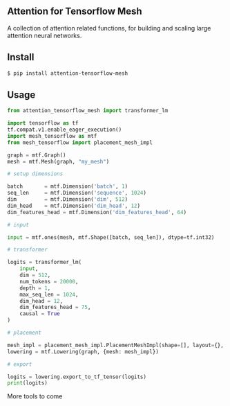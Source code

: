 ## Attention for Tensorflow Mesh

A collection of attention related functions, for building and scaling large attention neural networks.

## Install

```bash
$ pip install attention-tensorflow-mesh
```

## Usage

```python
from attention_tensorflow_mesh import transformer_lm

import tensorflow as tf
tf.compat.v1.enable_eager_execution()
import mesh_tensorflow as mtf
from mesh_tensorflow import placement_mesh_impl

graph = mtf.Graph()
mesh = mtf.Mesh(graph, "my_mesh")

# setup dimensions

batch 		= mtf.Dimension('batch', 1)
seq_len 	= mtf.Dimension('sequence', 1024)
dim 		= mtf.Dimension('dim', 512)
dim_head 	= mtf.Dimension('dim_head', 12)
dim_features_head = mtf.Dimension('dim_features_head', 64)

# input

input = mtf.ones(mesh, mtf.Shape([batch, seq_len]), dtype=tf.int32)

# transformer

logits = transformer_lm(
	input,
	dim = 512,
	num_tokens = 20000,
	depth = 1,
	max_seq_len = 1024,
	dim_head = 12,
	dim_features_head = 75,
	causal = True
)

# placement

mesh_impl = placement_mesh_impl.PlacementMeshImpl(shape=[], layout={}, devices=[""])
lowering = mtf.Lowering(graph, {mesh: mesh_impl})

# export

logits = lowering.export_to_tf_tensor(logits)
print(logits)
```

More tools to come
